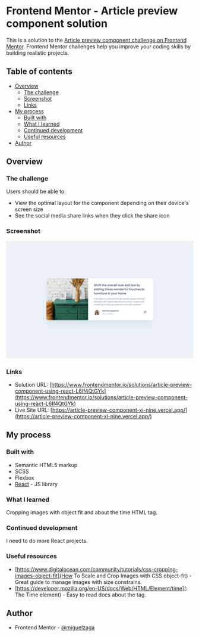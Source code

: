# Frontend Mentor - Article preview component solution

This is a solution to the [Article preview component challenge on Frontend Mentor](https://www.frontendmentor.io/challenges/article-preview-component-dYBN_pYFT). Frontend Mentor challenges help you improve your coding skills by building realistic projects. 

## Table of contents

- [Overview](#overview)
  - [The challenge](#the-challenge)
  - [Screenshot](#screenshot)
  - [Links](#links)
- [My process](#my-process)
  - [Built with](#built-with)
  - [What I learned](#what-i-learned)
  - [Continued development](#continued-development)
  - [Useful resources](#useful-resources)
- [Author](#author)


## Overview

### The challenge

Users should be able to:

- View the optimal layout for the component depending on their device's screen size
- See the social media share links when they click the share icon

### Screenshot

![](./screenshot.png)

### Links

- Solution URL: [https://www.frontendmentor.io/solutions/article-preview-component-using-react-L6If4QtGYk](https://www.frontendmentor.io/solutions/article-preview-component-using-react-L6If4QtGYk)
- Live Site URL: [https://article-preview-component-xi-nine.vercel.app/](https://article-preview-component-xi-nine.vercel.app/)

## My process

### Built with

- Semantic HTML5 markup
- SCSS
- Flexbox
- [React](https://reactjs.org/) - JS library

### What I learned

Cropping images with object fit and about the time HTML tag.

### Continued development

I need to do more React projects.

### Useful resources

- [https://www.digitalocean.com/community/tutorials/css-cropping-images-object-fit](How To Scale and Crop Images with CSS object-fit) - Great guide to manage images with size constrains.
- [https://developer.mozilla.org/en-US/docs/Web/HTML/Element/time](<time>: The Time element) - Easy to read docs about the tag.


## Author

- Frontend Mentor - [@miguelzaga](https://www.frontendmentor.io/profile/miguelzaga)

